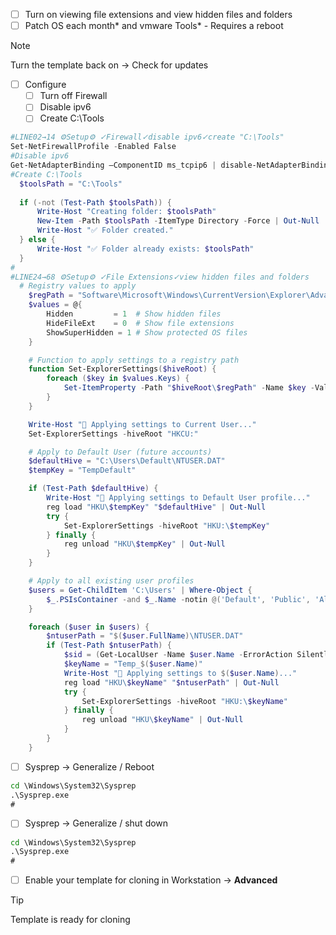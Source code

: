- [ ] Turn on viewing file extensions and view hidden files and folders
- [ ] Patch OS each month* and vmware Tools* - Requires a reboot
> [!NOTE]
> Turn the template back on → Check for updates
- [ ] Configure
  - [ ] Turn off Firewall
  - [ ] Disable ipv6
  - [ ] Create C:\Tools  
```powershell
#LINE02→14 ⚙Setup⚙ ✓Firewall✓disable ipv6✓create "C:\Tools"
Set-NetFirewallProfile -Enabled False
#Disable ipv6
Get-NetAdapterBinding –ComponentID ms_tcpip6 | disable-NetAdapterBinding -ComponentID ms_tcpip6 -PassThru
#Create C:\Tools
  $toolsPath = "C:\Tools"
  
  if (-not (Test-Path $toolsPath)) {
      Write-Host "Creating folder: $toolsPath"
      New-Item -Path $toolsPath -ItemType Directory -Force | Out-Null
      Write-Host "✅ Folder created."
  } else {
      Write-Host "✅ Folder already exists: $toolsPath"
  }
#
#LINE24→68 ⚙Setup⚙ ✓File Extensions✓view hidden files and folders
  # Registry values to apply
	$regPath = "Software\Microsoft\Windows\CurrentVersion\Explorer\Advanced"
	$values = @{
		Hidden         = 1  # Show hidden files
		HideFileExt    = 0  # Show file extensions
		ShowSuperHidden = 1 # Show protected OS files
	}

	# Function to apply settings to a registry path
	function Set-ExplorerSettings($hiveRoot) {
		foreach ($key in $values.Keys) {
			Set-ItemProperty -Path "$hiveRoot\$regPath" -Name $key -Value $values[$key] -Force -ErrorAction SilentlyContinue
		}
	}

	Write-Host "🔧 Applying settings to Current User..."
	Set-ExplorerSettings -hiveRoot "HKCU:"

	# Apply to Default User (future accounts)
	$defaultHive = "C:\Users\Default\NTUSER.DAT"
	$tempKey = "TempDefault"

	if (Test-Path $defaultHive) {
		Write-Host "🔧 Applying settings to Default User profile..."
		reg load "HKU\$tempKey" "$defaultHive" | Out-Null
		try {
			Set-ExplorerSettings -hiveRoot "HKU:\$tempKey"
		} finally {
			reg unload "HKU\$tempKey" | Out-Null
		}
	}

	# Apply to all existing user profiles
	$users = Get-ChildItem 'C:\Users' | Where-Object {
		$_.PSIsContainer -and $_.Name -notin @('Default', 'Public', 'All Users', 'desktop.ini')
	}

	foreach ($user in $users) {
		$ntuserPath = "$($user.FullName)\NTUSER.DAT"
		if (Test-Path $ntuserPath) {
			$sid = (Get-LocalUser -Name $user.Name -ErrorAction SilentlyContinue)?.SID
			$keyName = "Temp_$($user.Name)"
			Write-Host "🔧 Applying settings to $($user.Name)..."
			reg load "HKU\$keyName" "$ntuserPath" | Out-Null
			try {
				Set-ExplorerSettings -hiveRoot "HKU:\$keyName"
			} finally {
				reg unload "HKU\$keyName" | Out-Null
			}
		}
	}


```
- [ ] Sysprep → Generalize / Reboot
```cmd
cd \Windows\System32\Sysprep
.\Sysprep.exe
#
```
- [ ] Sysprep → Generalize / shut down
```cmd
cd \Windows\System32\Sysprep
.\Sysprep.exe
#
```
- [ ] Enable your template for cloning in Workstation → **Advanced**
> [!TIP]
> 
>  Template is ready for cloning



